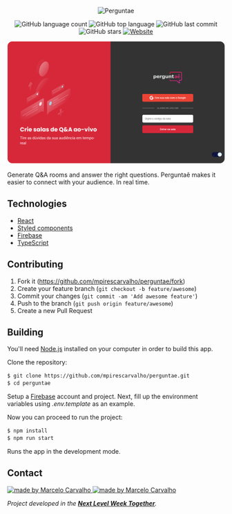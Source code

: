 <p align="center">
  <img alt="Perguntae" src=".github/logo.svg" width="160px">
</p>

<p align="center">
	  <img alt="GitHub language count" src="https://img.shields.io/github/languages/count/mpirescarvalho/perguntae?style=flat">
	  <img alt="GitHub top language" src="https://img.shields.io/github/languages/top/mpirescarvalho/perguntae">
	  <img alt="GitHub last commit" src="https://img.shields.io/github/last-commit/mpirescarvalho/perguntae">
	  <img alt="GitHub stars" src="https://img.shields.io/github/stars/mpirescarvalho/perguntae?style=social">
	  <a href="https://letmeask-4eb9f.web.app">
			<img alt="Website" src="https://img.shields.io/website?url=https://letmeask-4eb9f.web.app/">
    </a>
</p>

<p align="center">
  <img alt="Perguntae" src=".github/demo.png">
</p>

Generate Q&A rooms and answer the right questions. Perguntaê makes it easier to connect with your audience. In real time.

## Technologies

- [React](https://reactjs.org)
- [Styled components](https://styled-components.com/)
- [Firebase](https://firebase.google.com/)
- [TypeScript](https://www.typescriptlang.org/)

## Contributing

1. Fork it (<https://github.com/mpirescarvalho/perguntae/fork>)
2. Create your feature branch (`git checkout -b feature/awesome`)
3. Commit your changes (`git commit -am 'Add awesome feature'`)
4. Push to the branch (`git push origin feature/awesome`)
5. Create a new Pull Request

## Building

You'll need [Node.js](https://nodejs.org) installed on your computer in order to build this app.

Clone the repository:

```bash
$ git clone https://github.com/mpirescarvalho/perguntae.git
$ cd perguntae
```

Setup a [Firebase](https://firebase.google.com/) account and project. Next, fill up the environment variables using _.env.template_ as an example.

Now you can proceed to run the project:

```bash
$ npm install
$ npm run start
```

Runs the app in the development mode.<br/>

## Contact

<a href="https://github.com/mpirescarvalho">
  <img alt="made by Marcelo Carvalho" src="https://img.shields.io/badge/made%20by-Marcelo Carvalho-%237519C1">
</a>
<a href="mailto:mpirescarvalho17@gmail.com">
  <img alt="made by Marcelo Carvalho" src="https://img.shields.io/badge/-mpirescarvalho17@gmail.com-c14438?style=flat-square&logo=Gmail&logoColor=white&link=mailto:mpirescarvalho17@gmail.com" />
</a>

_Project developed in the **[Next Level Week Together](https://nextlevelweek.com/)**._
